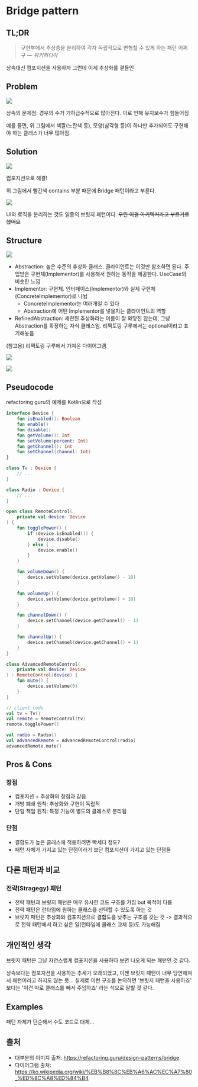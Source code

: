 # Bridge pattern

## TL;DR

> 구현부에서 추상층을 분리하여 각자 독립적으로 변형할 수 있게 하는 패턴 어쩌구
> — *위키피디아*

상속대신 컴포지션을 사용하자 그런데 이제 추상화를 곁들인

## Problem

![](https://refactoring.guru/images/patterns/diagrams/bridge/problem-en-2x.png)

상속의 문제점: 경우의 수가 기하급수적으로 많아진다. 이로 인해 유지보수가 힘들어짐

예를 들면, 위 그림에서 색깔(노란색 등), 모양(삼각형 등)이 하나만 추가되어도 구현해야 하는 클래스가 너무 많아짐

## Solution

![](https://refactoring.guru/images/patterns/diagrams/bridge/solution-en-2x.png)

컴포지션으로 해결!

위 그림에서 빨간색 contains 부분 때문에 Bridge 패턴이라고 부른다.

![](https://refactoring.guru/images/patterns/content/bridge/bridge-2-en-2x.png?id=bbd64c96e6711636356944b3564ad67e)

UI와 로직을 분리하는 것도 일종의 브릿지 패턴이다. ~~우린 이걸 아키텍처라고 부르기로 했어요~~

## Structure

<img src="https://upload.wikimedia.org/wikipedia/commons/thumb/c/cf/Bridge_UML_class_diagram.svg/1920px-Bridge_UML_class_diagram.svg.png" style="background-color:white;" />

- Abstraction: 높은 수준의 추상화 클래스. 클라이언트는 이것만 참조하면 된다. 주입받은 구현체(Implementor)를 사용해서 원하는 동작을 제공한다. UseCase와 비슷한 느낌
- Implementor: 구현체. 인터페이스(Implementor)와 실제 구현체(ConcreteImplementor)로 나뉨
  - ConcreteImplementor는 여러개일 수 있다
  - Abstraction에 어떤 Implementor를 넣을지는 클라이언트의 역할
- RefinedAbstraction: 세련된 추상화라는 이름이 잘 와닿진 않는데, 그냥 Abstraction를 확장하는 자식 클래스임. 리팩토링 구루에서는 optional이라고 표기해놓음

(참고용) 리팩토링 구루에서 가져온 다이어그램

![](https://refactoring.guru/images/patterns/diagrams/bridge/structure-en-indexed-2x.png?id=99713473c8ba3c08ce6a3540f1453ebc)

![](https://refactoring.guru/images/patterns/diagrams/bridge/example-en-2x.png?id=9b24f3116b5b55a462841da41b11d32f)

## Pseudocode

refactoring guru의 예제를 Kotlin으로 작성

```kotlin
interface Device {
    fun isEnabled(): Boolean
    fun enable()
    fun disable()
    fun getVolume(): Int
    fun setVolume(percent: Int)
    fun getChannel(): Int
    fun setChannel(channel: Int)
}

class Tv : Device {
    // ...
}

class Radio : Device {
    // ...
}
```

```kotlin
open class RemoteControl(
    private val device: Device
) {
    fun togglePower() {
        if (device.isEnabled()) {
            device.disable()
        } else {
            device.enable()
        }
    }

    fun volumeDown() {
        device.setVolume(device.getVolume() - 10)
    }

    fun volumeUp() {
        device.setVolume(device.getVolume() + 10)
    }

    fun channelDown() {
        device.setChannel(device.getChannel() - 1)
    }

    fun channelUp() {
        device.setChannel(device.getChannel() + 1)
    }
}

class AdvancedRemoteControl(
    private val device: Device
) : RemoteControl(device) {
    fun mute() {
        device.setVolume(0)
    }
}
```

```kotlin
// client code
val tv = Tv()
val remote = RemoteControl(tv)
remote.togglePower()

val radio = Radio()
val advancedRemote = AdvancedRemoteControl(radio)
advancedRemote.mute()
```

## Pros & Cons

### 장점

- 컴포지션 + 추상화의 장점과 같음
- 개방 폐쇄 원칙: 추상화와 구현이 독립적
- 단일 책임 원칙: 특정 기능이 별도의 클래스로 분리됨

### 단점

- 결합도가 높은 클래스에 적용하려면 빡세다 정도?
- 패턴 자체가 가지고 있는 단점이라기 보단 컴포지션이 가지고 있는 단점들

## 다른 패턴과 비교

### 전략(Stragegy) 패턴

- 전략 패턴과 브릿지 패턴은 매우 유사한 코드 구조를 가짐 but 목적이 다름
- 전략 패턴은 런타임에 원하는 클래스를 선택할 수 있도록 하는 것
- 브릿지 패턴은 추상화와 컴포지션으로 결합도를 낮추는 구조를 갖는 것 -> 결과적으로 전략 패턴에서 하고 싶은 일(런타임에 클래스 교체 등)도 가능해짐

## 개인적인 생각

브릿지 패턴은 그냥 자연스럽게 컴포지션을 사용하다 보면 나오게 되는 패턴인 것 같다.

상속보다는 컴포지션을 사용하는 추세가 오래되었고, 이젠 브릿지 패턴이 너무 당연해져서 패턴이라고 하지도 않는 듯... 실제로 이런 구조를 논의하면 '브릿지 패턴을 사용하죠' 보다는 '이건 따로 클래스를 빼서 주입하죠' 라는 식으로 말할 것 같다.

## Examples

패턴 자체가 단순해서 수도 코드로 대체...

## 출처

- 대부분의 이미지 출처: https://refactoring.guru/design-patterns/bridge
- 다이어그램 출처: https://ko.wikipedia.org/wiki/%EB%B8%8C%EB%A6%AC%EC%A7%80_%ED%8C%A8%ED%84%B4
